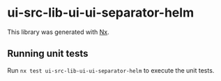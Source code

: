 # ui-src-lib-ui-ui-separator-helm

This library was generated with [Nx](https://nx.dev).

## Running unit tests

Run `nx test ui-src-lib-ui-ui-separator-helm` to execute the unit tests.

